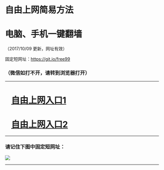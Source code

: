 ﻿# 自由上网简易方法

# 电脑、手机一键翻墙

（2017/10/09 更新，网址有效）

固定短网址：https://git.io/free99

### （微信如打不开，请转到浏览器打开）


***





# &nbsp;&nbsp; <a href="http://ft3256012387.fwq-tz-1001.info/fwqtz01.html?t=100900122184 " target="_blank">自由上网入口1</a>
# &nbsp;&nbsp; <a href="http://ft2647228437.fwq-tz-1002.info/fwqtz02.html?t=100900131650 " target="_blank">自由上网入口2</a>
***

### 请记住下图中固定短网址：

<img src="https://s3-us-west-2.amazonaws.com/fwq-1001/yjfq-20170905okok.png" /> 


***

